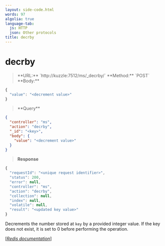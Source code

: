 ```yaml
---
layout: side-code.html
words: 97
algolia: true
language-tab:
  js: HTTP
  json: Other protocols
title: decrby
---
```


# decrby



<blockquote class="js">
<p>
**URL:** `http://kuzzle:7512/ms/_decrby/<key>`  
**Method:** `POST`  
**Body:**  
</p>
</blockquote>

```js
{
  "value": "<decrement value>"
}
```



<blockquote class="json">
<p>
**Query**
</p>
</blockquote>


```json
{
  "controller": "ms",
  "action": "decrby",
  "_id": "<key>",
  "body": {
    "value": "<decrement value>"
  }
}
```

>**Response**

```javascript
{
  "requestId": "<unique request identifier>",
  "status": 200,
  "error": null,
  "controller": "ms",
  "action": "decrby",
  "collection": null,
  "index": null,
  "volatile": null,
  "result": "<updated key value>"
}
```

Decrements the number stored at `key` by a provided integer value. If the key does not exist, it is set to 0 before performing the operation.

[[_Redis documentation_]](https://redis.io/commands/decrby)
